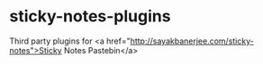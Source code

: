 sticky-notes-plugins
====================

Third party plugins for &lt;a href="http://sayakbanerjee.com/sticky-notes">Sticky Notes Pastebin&lt;/a>
